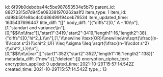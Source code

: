 id: 6f99b0debdba44c5be987853534e5b79
parent_id: 88273315d7d945e093381970262aa1f2
item_type: 1
item_id: dd98b501e8bc4c0d86499194ceb79534
item_updated_time: 1635437696447
title_diff: "[]"
body_diff: "[{\"diffs\":[[0,\" A - 10\\\n\"],[1,\"standart and variance\\\n\"],[0,\"$$\\\n\\\\frac\"]],\"start1\":3419,\"start2\":3419,\"length1\":16,\"length2\":38},{\"diffs\":[[0,\"hi^2_L}\\\n\"],[1,\"\\\\\newline \\\\text{OR}\\\\\newline\\\n\\\\sqrt{\\\\frac{(n-1)\\\\cdot s^2}{\\\\chi^2_U}} \\\\leq \\\\sigma \\\\leq \\\\sqrt{\\\\frac{(n-1)\\\\cdot s^2}{\\\\chi^2_L}}\\\n\"],[0,\"$$\\\n\\\n|var\"]],\"start1\":3527,\"start2\":3527,\"length1\":16,\"length2\":138}]"
metadata_diff: {"new":{},"deleted":[]}
encryption_cipher_text: 
encryption_applied: 0
updated_time: 2021-10-29T15:57:14.542Z
created_time: 2021-10-29T15:57:14.542Z
type_: 13